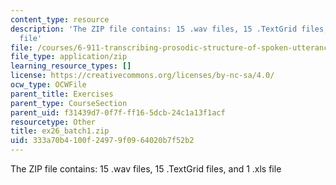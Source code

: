 ```yaml
---
content_type: resource
description: 'The ZIP file contains: 15 .wav files, 15 .TextGrid files, and 1 .xls
  file'
file: /courses/6-911-transcribing-prosodic-structure-of-spoken-utterances-with-tobi-january-iap-2006/333a70b4100f24979f0964020b7f52b2_ex26_batch1.zip
file_type: application/zip
learning_resource_types: []
license: https://creativecommons.org/licenses/by-nc-sa/4.0/
ocw_type: OCWFile
parent_title: Exercises
parent_type: CourseSection
parent_uid: f31439d7-0f7f-ff16-5dcb-24c1a13f1acf
resourcetype: Other
title: ex26_batch1.zip
uid: 333a70b4-100f-2497-9f09-64020b7f52b2
---
```

The ZIP file contains: 15 .wav files, 15 .TextGrid files, and 1 .xls file